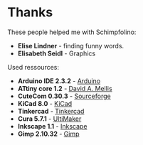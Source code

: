 # Thanks

These people helped me with Schimpfolino:
 - **Elise Lindner** - finding funny words.
 - **Elisabeth Seidl** - Graphics
  
Used ressources:  
  
- **Arduino IDE 2.3.2** - [Arduino](http://www.arduino.cc)  
- **ATtiny core 1.2** - [David A. Mellis](https://github.com/damellis)
- **CuteCom 0.30.3** - [Sourceforge](https://cutecom.sourceforge.net/)
- **KiCad 8.0** - [KiCad](https://www.kicad.org)
- **Tinkercad** - [Tinkercad](https://www.tinkercad.com)
- **Cura 5.7.1** - [UltiMaker](https://ultimaker.com/de/software/ultimaker-cura)
- **Inkscape 1.1** - [Inkscape](https://inkscape.org)
- **Gimp 2.10.32** - [Gimp](https://www.gimp.org) 

